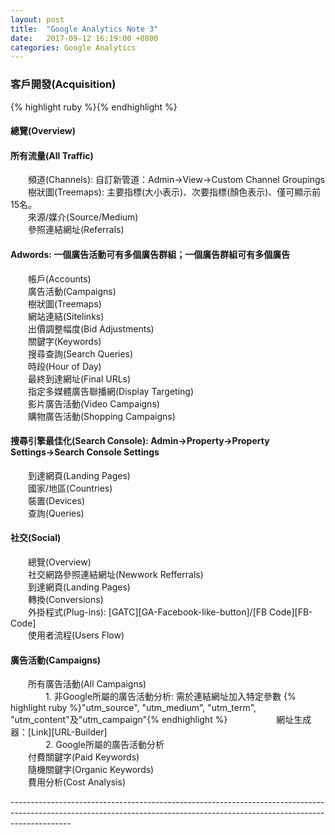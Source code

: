 ```yaml
---
layout: post
title:  "Google Analytics Note 3"
date:   2017-09-12 16:19:00 +0800
categories: Google Analytics
---
```

<h3>客戶開發(Acquisition)</h3>
{% highlight ruby %}{% endhighlight %}
<h4>總覽(Overview)</h4>
<h4>所有流量(All Traffic)</h4>
　　頻道(Channels): 自訂新管道：Admin→View→Custom Channel Groupings<br>
　　樹狀圖(Treemaps): 主要指標(大小表示)、次要指標(顏色表示)、僅可顯示前15名。<br>
　　來源/媒介(Source/Medium)<br>
　　參照連結網址(Referrals)<br>
<h4>Adwords: 一個廣告活動可有多個廣告群組；一個廣告群組可有多個廣告</h4>
　　帳戶(Accounts)<br>
　　廣告活動(Campaigns)<br>
　　樹狀圖(Treemaps)<br>
　　網站連結(Sitelinks)<br>
　　出價調整幅度(Bid Adjustments)<br>
　　關鍵字(Keywords)<br>
　　搜尋查詢(Search Queries)<br>
　　時段(Hour of Day)<br>
　　最終到達網址(Final URLs)<br>
　　指定多媒體廣告聯播網(Display Targeting)<br>
　　影片廣告活動(Video Campaigns)<br>
　　購物廣告活動(Shopping Campaigns)<br>
<h4>搜尋引擎最佳化(Search Console): Admin→Property→Property Settings→Search Console Settings</h4>
　　到達網頁(Landing Pages)<br>
　　國家/地區(Countries)<br>
　　裝置(Devices)<br>
　　查詢(Queries)<br>
<h4>社交(Social)</h4>
　　總覽(Overview)<br>
　　社交網路參照連結網址(Newwork Refferrals)<br>
　　到達網頁(Landing Pages)<br>
　　轉換(Conversions)<br>
　　外掛程式(Plug-ins): [GATC][GA-Facebook-like-button]/[FB Code][FB-Code]<br>
　　使用者流程(Users Flow)<br>
<h4>廣告活動(Campaigns)</h4>
　　所有廣告活動(All Campaigns)<br>
　　　　1. 非Google所屬的廣告活動分析: 需於連結網址加入特定參數
{% highlight ruby %}"utm_source", "utm_medium", "utm_term", "utm_content"及"utm_campaign"{% endhighlight %}
　　　　　 網址生成器：[Link][URL-Builder]<br>
　　　　2. Google所屬的廣告活動分析<br>
　　付費關鍵字(Paid Keywords)<br>
　　隨機關鍵字(Organic Keywords)<br>
　　費用分析(Cost Analysis)<br>

---------------------------------------------------------------------------------------------------------------------------------------------------------------------------<br>

[URL-Builder]:https://ga-dev-tools.appspot.com/campaign-url-builder
[GA-Facebook-like-button]:https://developers.google.com/analytics/devguides/collection/analyticsjs/social-interactions
[FB-Code]:https://developers.facebook.com/docs/plugins/like-button